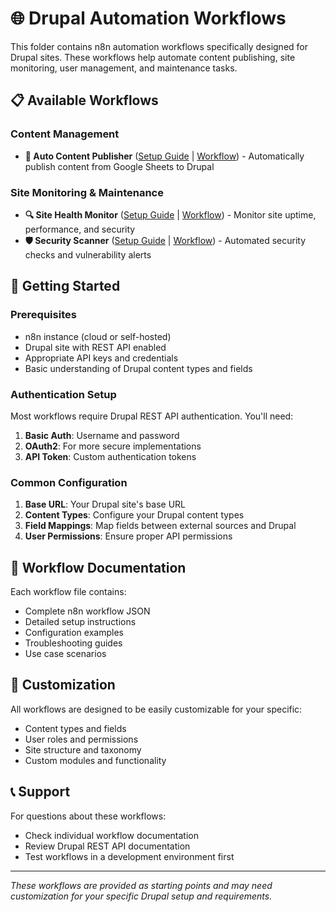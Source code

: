 # 🌐 Drupal Automation Workflows

This folder contains n8n automation workflows specifically designed for Drupal sites. These workflows help automate content publishing, site monitoring, user management, and maintenance tasks.

## 📋 Available Workflows

### Content Management
- **📝 Auto Content Publisher** ([Setup Guide](📝%20Auto%20Content%20Publisher%20-%20Setup%20Guide.md) | [Workflow](📝%20Auto%20Content%20Publisher%20-%20Google%20Sheets%20to%20Drupal.txt)) - Automatically publish content from Google Sheets to Drupal

### Site Monitoring & Maintenance
- **🔍 Site Health Monitor** ([Setup Guide](🔍%20Site%20Health%20Monitor%20-%20Setup%20Guide.md) | [Workflow](🔍%20Site%20Health%20Monitor%20-%20Uptime%20and%20Performance.txt)) - Monitor site uptime, performance, and security
- **🛡️ Security Scanner** ([Setup Guide](🛡️%20Security%20Scanner%20-%20Setup%20Guide.md) | [Workflow](🛡️%20Security%20Scanner%20-%20Vulnerability%20Detection.txt)) - Automated security checks and vulnerability alerts

## 🚀 Getting Started

### Prerequisites
- n8n instance (cloud or self-hosted)
- Drupal site with REST API enabled
- Appropriate API keys and credentials
- Basic understanding of Drupal content types and fields

### Authentication Setup
Most workflows require Drupal REST API authentication. You'll need:
1. **Basic Auth**: Username and password
2. **OAuth2**: For more secure implementations
3. **API Token**: Custom authentication tokens

### Common Configuration
1. **Base URL**: Your Drupal site's base URL
2. **Content Types**: Configure your Drupal content types
3. **Field Mappings**: Map fields between external sources and Drupal
4. **User Permissions**: Ensure proper API permissions

## 📖 Workflow Documentation

Each workflow file contains:
- Complete n8n workflow JSON
- Detailed setup instructions
- Configuration examples
- Troubleshooting guides
- Use case scenarios

## 🔧 Customization

All workflows are designed to be easily customizable for your specific:
- Content types and fields
- User roles and permissions
- Site structure and taxonomy
- Custom modules and functionality

## 📞 Support

For questions about these workflows:
- Check individual workflow documentation
- Review Drupal REST API documentation
- Test workflows in a development environment first

---
*These workflows are provided as starting points and may need customization for your specific Drupal setup and requirements.* 